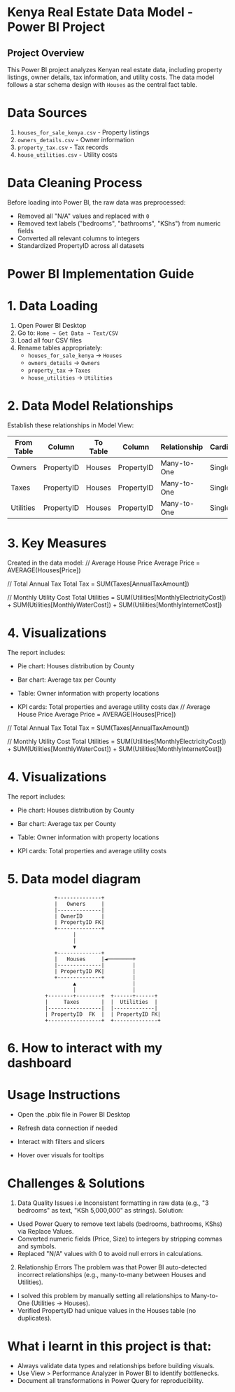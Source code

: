 # Kenya Real Estate Data Model - Power BI Project
## Project Overview
This Power BI project analyzes Kenyan real estate data, including property listings, owner details, tax information, and utility costs. The data model follows a star schema design with `Houses` as the central fact table.

# Data Sources
1. `houses_for_sale_kenya.csv` - Property listings
2. `owners_details.csv` - Owner information
3. `property_tax.csv` - Tax records
4. `house_utilities.csv` - Utility costs

# Data Cleaning Process
Before loading into Power BI, the raw data was preprocessed:
- Removed all "N/A" values and replaced with `0`
- Removed text labels ("bedrooms", "bathrooms", "KShs") from numeric fields
- Converted all relevant columns to integers
- Standardized PropertyID across all datasets

# Power BI Implementation Guide

# 1. Data Loading
1. Open Power BI Desktop
2. Go to: `Home → Get Data → Text/CSV`
3. Load all four CSV files
4. Rename tables appropriately:
   - `houses_for_sale_kenya` → `Houses`
   - `owners_details` → `Owners`
   - `property_tax` → `Taxes`
   - `house_utilities` → `Utilities`

# 2. Data Model Relationships
Establish these relationships in Model View:

| From Table  | Column     | To Table | Column     | Relationship | Cardinality  |
|-------------|------------|----------|------------|--------------|--------------|
| Owners      | PropertyID | Houses   | PropertyID | Many-to-One  | Single → 🔄  |
| Taxes       | PropertyID | Houses   | PropertyID | Many-to-One  | Single → 🔄  |
| Utilities   | PropertyID | Houses   | PropertyID | Many-to-One  | Single → 🔄  |

# 3. Key Measures
Created in the data model:
// Average House Price
Average Price = AVERAGE(Houses[Price])

// Total Annual Tax
Total Tax = SUM(Taxes[AnnualTaxAmount])

// Monthly Utility Cost
Total Utilities = SUM(Utilities[MonthlyElectricityCost]) + 
                  SUM(Utilities[MonthlyWaterCost]) +
                  SUM(Utilities[MonthlyInternetCost])
# 4. Visualizations
The report includes:

- Pie chart: Houses distribution by County

- Bar chart: Average tax per County

- Table: Owner information with property locations

 - KPI cards: Total properties and average utility costs
dax
// Average House Price
Average Price = AVERAGE(Houses[Price])

// Total Annual Tax
Total Tax = SUM(Taxes[AnnualTaxAmount])

// Monthly Utility Cost
Total Utilities = SUM(Utilities[MonthlyElectricityCost]) + 
                  SUM(Utilities[MonthlyWaterCost]) +
                  SUM(Utilities[MonthlyInternetCost])
# 4. Visualizations
The report includes:

- Pie chart: Houses distribution by County

- Bar chart: Average tax per County

- Table: Owner information with property locations

 - KPI cards: Total properties and average utility costs

# 5. Data model diagram

                   +--------------+
                   |   Owners     |
                   |--------------|
                   | OwnerID      |
                   | PropertyID FK|
                   +--------------+
                         |
                         |
                         ▼
                   +--------------+
                   |   Houses     |◄────────+
                   |--------------|         |
                   | PropertyID PK|         |
                   +--------------+         |
                         ▲                  |
                         |                  |
                +--------+--------+  +------+------+
                |     Taxes       |  |  Utilities  |
                |-----------------|  |-------------|
                | PropertyID  FK  |  | PropertyID FK|
                +-----------------+  +--------------+
# 6. How to interact with my dashboard
# Usage Instructions
- Open the .pbix file in Power BI Desktop

- Refresh data connection if needed

- Interact with filters and slicers

- Hover over visuals for tooltips
# Challenges & Solutions
1. Data Quality Issues i.e Inconsistent formatting in raw data (e.g., "3 bedrooms" as text, "KSh 5,000,000" as strings).
Solution:
- Used Power Query to remove text labels (bedrooms, bathrooms, KShs) via Replace Values.
- Converted numeric fields (Price, Size) to integers by stripping commas and symbols.
- Replaced "N/A" values with 0 to avoid null errors in calculations.

2. Relationship Errors
The problem was that Power BI auto-detected incorrect relationships (e.g., many-to-many between Houses and Utilities).
- I solved this problem by manually setting all relationships to Many-to-One (Utilities → Houses).
- Verified PropertyID had unique values in the Houses table (no duplicates).
# What i learnt in this project is that:
- Always validate data types and relationships before building visuals.
- Use View > Performance Analyzer in Power BI to identify bottlenecks.
- Document all transformations in Power Query for reproducibility.



